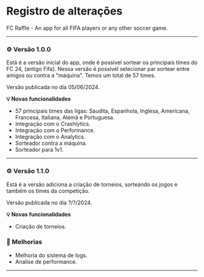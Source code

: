 # Registro de alterações

FC Raffle - An app for all FIFA players or any other soccer game.

---

### :gear: Versão 1.0.0

Está é a versão inicial do app, onde é possivel sortear os principais times do FC 24, (antigo Fifa).
Nessa versão é possivel selecionar par sortear entre amigos ou contra a "máquina".
Temos um total de 57 times.

Versão publicada no dia 05/06/2024.

**:bulb: Novas funcionalidades**

<ul>
    <li>57 principais times das ligas: Saudita, Espanhola, Inglesa, Americana, Francesa, Italiana, Alemã e Portuguesa.</li>
    <li>Integração com o Crashlytics.</li>
    <li>Integração com o Performance.</li>    
    <li>Integração com o Analytics.</li>    
    <li>Sorteador contra a máquina.</li>
    <li>Sorteador para 1v1.</li>
</ul>

---

### :gear: Versão 1.1.0

Está é a versão adiciona a criação de torneios, sorteando os jogos e também os times da competição.

Versão publicada no dia ?/?/2024.

**:bulb: Novas funcionalidades**

<ul>
    <li>Criação de torneios.</li>
</ul>

### :star2: Melhorias

<ul>
    <li>Melhoria do sistema de logs.</li>
    <li>Analise de performance.</li>
</ul>

---